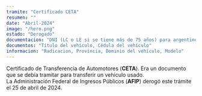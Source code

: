 ```yaml
---
tramite: "Certificado CETA"
resumen: ""
date: "Abril-2024"
image: "/hero.png"
estado: "Derogado"
documentacion: "DNI (LC o LE si se tiene más de 75 años) para argentinos, Pasaporte para extranjeros sin residencia, DNI para extranjeros con residencia permanente, DNI o CI o CI del país de origen o pasaporte para extranjeros de países limítrofes"
documentos: "Título del vehículo, Cédula del vehículo"
informacion: "Radicacion, Provincia, Dominio del vehículo, Modelo"
---
```


Certificado de Transferencia de Automotores (**CETA**). Era un documento que se debía tramitar para transferir un vehículo usado.  
La Administración Federal de Ingresos Públicos (**AFIP**) derogó este trámite el 25 de abril de 2024.
<!-- El objetivo de la AFIP era simplificar los trámites administrativos y mejorar la prestación de servicios a los contribuyentes.  -->